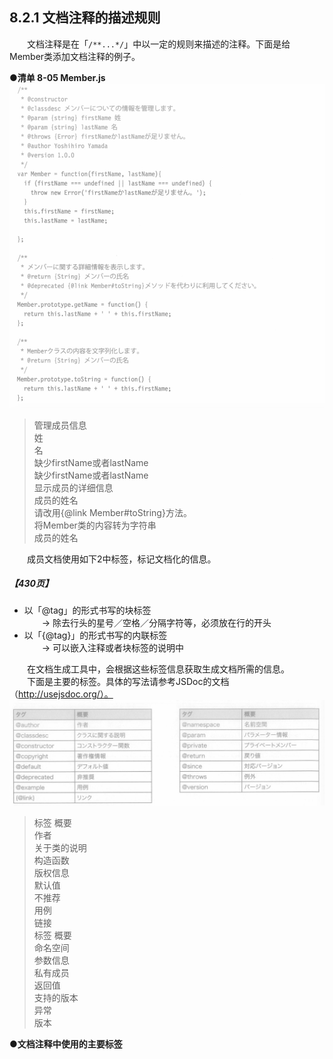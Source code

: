 ## 8.2.1 文档注释的描述规则
&emsp;&emsp;文档注释是在「`/**...*/`」中以一定的规则来描述的注释。下面是给Member类添加文档注释的例子。

**●清单 8-05 Member.js**
![image](../../images/c8/スクリーンショット&#32;2019-04-21&#32;午前8.59.59.png)
> 管理成员信息  
> 姓  
> 名  
> 缺少firstName或者lastName  
> 缺少firstName或者lastName  
> 显示成员的详细信息  
> 成员的姓名  
> 请改用{@link Member#toString}方法。  
> 将Member类的内容转为字符串  
> 成员的姓名

&emsp;&emsp;成员文档使用如下2中标签，标记文档化的信息。
##### 【430页】
- 以「@tag」的形式书写的块标签<br>
&emsp;&emsp;→ 除去行头的星号／空格／分隔字符等，必须放在行的开头
- 以「{@tag}」的形式书写的内联标签<br>
&emsp;&emsp;→ 可以嵌入注释或者块标签的说明中

&emsp;&emsp;在文档生成工具中，会根据这些标签信息获取生成文档所需的信息。<br>
&emsp;&emsp;下面是主要的标签。具体的写法请参考JSDoc的文档（http://usejsdoc.org/）。
![image](../../images/c8/スクリーンショット&#32;2019-04-21&#32;午前10.20.29.png)
> 标签 概要  
> 作者  
> 关于类的说明  
> 构造函数  
> 版权信息  
> 默认值  
> 不推荐  
> 用例  
> 链接  
> 标签  概要  
> 命名空间  
> 参数信息  
> 私有成员  
> 返回值  
> 支持的版本  
> 异常  
> 版本

**●文档注释中使用的主要标签**